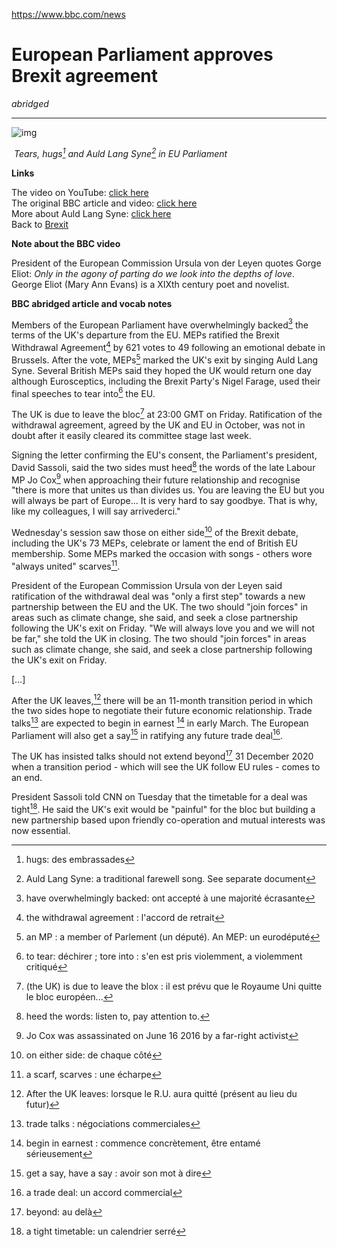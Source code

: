 



https://www.bbc.com/news

# European Parliament approves Brexit agreement

*abridged*

------

![img](https://ichef.bbci.co.uk/images/ic/720x405/p081rpsw.jpg)

​              *Tears, hugs[^1] and Auld Lang Syne[^2] in EU Parliament*

**Links**

The video on YouTube: [click here](https://www.youtube.com/watch?v=nRE44uSaZmc)  
The original BBC article and video: [click here](https://www.bbc.com/news/uk-politics-51287430)   
More about Auld Lang Syne: [click here](auld_lang_syne)  
Back to [Brexit](brexit)

**Note about the BBC video**

President of the European Commission Ursula von der Leyen quotes Gorge Eliot: *Only in the agony of parting do we look into the depths of love*. George Eliot (Mary Ann Evans) is a XIXth century poet and novelist.

**BBC abridged article and vocab notes**

Members of the European Parliament have overwhelmingly backed[^3] the terms of the UK's departure from the EU.  MEPs ratified the Brexit Withdrawal Agreement[^4] by 621 votes to 49 following an emotional debate in Brussels. After the vote, MEPs[^5] marked the UK's exit by singing Auld Lang Syne. Several British MEPs said they hoped the UK would return one day although Eurosceptics, including the Brexit Party's Nigel Farage, used their final speeches to tear into[^6] the EU.

The UK is due to leave the bloc[^7] at 23:00 GMT on Friday. Ratification of the withdrawal agreement, agreed by the UK and EU in October, was not in doubt after it easily cleared its committee stage last week. 

Signing the letter confirming the EU's consent, the Parliament's president,  David Sassoli, said the two sides must heed[^8] the words of the late Labour MP Jo Cox[^9] when approaching their future relationship and recognise  "there is more that unites us than divides us. You are leaving  the EU but you will always be part of Europe… It is very hard to say  goodbye. That is why, like my colleagues, I will say arrivederci." 

Wednesday's session saw those on either side[^10] of the Brexit debate, including the UK's 73 MEPs, celebrate or lament the end of  British EU membership. Some MEPs marked the occasion with songs - others wore "always united" scarves[^11].

President of the European Commission Ursula von der Leyen said ratification of the withdrawal deal was "only a first step" towards a new partnership between the EU and the UK. The two should "join forces" in areas such as climate change, she said, and seek a close partnership following the UK's exit on Friday. "We will always love you and we will not be far," she told the UK in closing. The two should "join forces" in areas such as climate change, she said, and seek a close partnership following the UK's exit on Friday.

[…]

After the UK leaves,[^12] there will be an 11-month transition period in which the two sides hope to negotiate their future  economic relationship. Trade talks[^13] are expected to begin in earnest [^14] in early March. The European Parliament will also get a say[^15] in ratifying any future trade deal[^16]. 

The UK has insisted talks should not extend beyond[^17] 31 December 2020 when a transition period - which will see the UK follow EU rules - comes to an end.

President Sassoli told CNN on Tuesday that the timetable for a deal was tight[^18]. He said the UK's exit would be "painful" for the bloc but building a new  partnership based upon friendly co-operation and mutual interests was now essential. 

[^1]: hugs: des embrassades
[^2]: Auld Lang Syne: a traditional farewell song. See separate document
[^3]: have overwhelmingly backed: ont accepté à une majorité écrasante
[^4]: the withdrawal agreement : l'accord de retrait
[^5]: an MP : a member of Parlement (un député). An MEP: un eurodéputé
[^6]: to tear: déchirer ; tore into : s'en est pris violemment, a violemment critiqué
[^7]: (the UK) is due to leave the blox : il est prévu que le Royaume Uni quitte le bloc européen...
[^8]: heed the words: listen to, pay attention to.
[^9]: Jo Cox was assassinated on June 16 2016 by a far-right activist
[^10]: on either side: de chaque côté
[^11]: a scarf, scarves : une écharpe
[^12]: After the UK leaves: lorsque le R.U. aura quitté (présent au lieu du futur)
[^13]: trade talks : négociations commerciales
[^14]: begin in earnest : commence concrètement, être entamé sérieusement
[^15]: get a say, have a say : avoir son mot à dire
[^16]: a trade deal: un accord commercial
[^17]: beyond: au delà

[^18]:  a tight timetable: un calendrier serré



